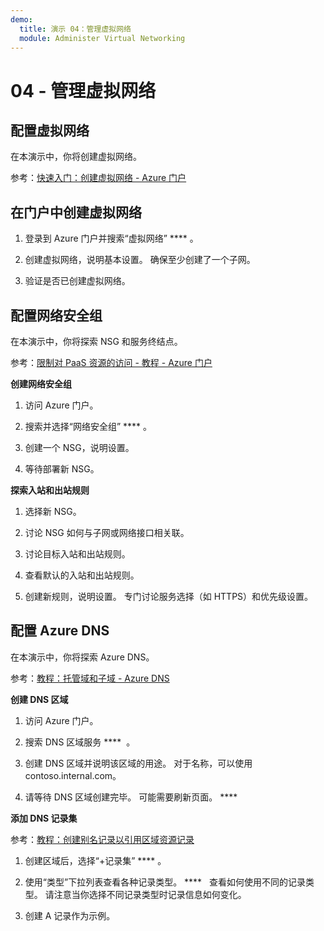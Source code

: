 ```yaml
---
demo:
  title: 演示 04：管理虚拟网络
  module: Administer Virtual Networking
---
```


# 04 - 管理虚拟网络

## 配置虚拟网络

在本演示中，你将创建虚拟网络。

参考：[快速入门：创建虚拟网络 - Azure 门户](https://docs.microsoft.com/azure/virtual-network/quick-create-portal)

## 在门户中创建虚拟网络

1.  登录到 Azure 门户并搜索“虚拟网络” **** 。

1.  创建虚拟网络，说明基本设置。 确保至少创建了一个子网。 

1.  验证是否已创建虚拟网络。

## 配置网络安全组

在本演示中，你将探索 NSG 和服务终结点。

参考：[限制对 PaaS 资源的访问 - 教程 - Azure 门户](https://docs.microsoft.com/azure/virtual-network/tutorial-restrict-network-access-to-resources)

**创建网络安全组**

1. 访问 Azure 门户。

1. 搜索并选择“网络安全组” **** 。

1. 创建一个 NSG，说明设置。 
 
1. 等待部署新 NSG。

**探索入站和出站规则**

1. 选择新 NSG。

1. 讨论 NSG 如何与子网或网络接口相关联。

1. 讨论目标入站和出站规则。  

1. 查看默认的入站和出站规则。 

1. 创建新规则，说明设置。 专门讨论服务选择（如 HTTPS）和优先级设置。 

## 配置 Azure DNS

在本演示中，你将探索 Azure DNS。

参考：[教程：托管域和子域 - Azure DNS](https://docs.microsoft.com/azure/dns/dns-delegate-domain-azure-dns)


**创建 DNS 区域**

1. 访问 Azure 门户。

1. 搜索 DNS 区域服务 ****  。

1. 创建 DNS 区域并说明该区域的用途。 对于名称，可以使用 contoso.internal.com。

1.  请等待 DNS 区域创建完毕。 可能需要刷新页面。 ****  

**添加 DNS 记录集**

参考：[教程：创建别名记录以引用区域资源记录](https://learn.microsoft.com/azure/dns/tutorial-alias-rr)

1. 创建区域后，选择“+记录集” **** 。

1. 使用“类型”下拉列表查看各种记录类型。 ****   查看如何使用不同的记录类型。 请注意当你选择不同记录类型时记录信息如何变化。

1. 创建 A 记录作为示例。 

